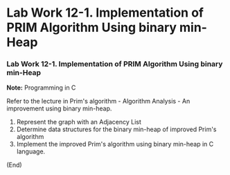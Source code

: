 # Lab Work 12-1. Implementation of PRIM Algorithm Using binary min-Heap

### Lab Work 12-1. Implementation of PRIM Algorithm Using binary min-Heap

**Note:** Programming in C

Refer to the lecture in Prim's algorithm - Algorithm Analysis - An improvement using binary min-heap.

1. Represent the graph with an Adjacency List
2. Determine data structures for the binary min-heap of improved Prim's algorithm
3. Implement the improved Prim's algorithm using binary min-heap in C language.

(End)